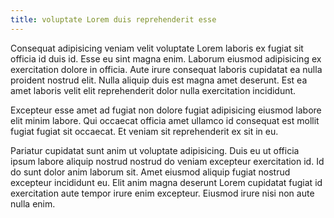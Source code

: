 ```yaml
---
title: voluptate Lorem duis reprehenderit esse
---
```


Consequat adipisicing veniam velit voluptate Lorem laboris ex fugiat sit officia id duis id. Esse eu sint magna enim. Laborum eiusmod adipisicing ex exercitation dolore in officia. Aute irure consequat laboris cupidatat ea nulla proident nostrud elit. Nulla aliquip duis est magna amet deserunt. Est ea amet laboris velit elit reprehenderit dolor nulla exercitation incididunt.

Excepteur esse amet ad fugiat non dolore fugiat adipisicing eiusmod labore elit minim labore. Qui occaecat officia amet ullamco id consequat est mollit fugiat fugiat sit occaecat. Et veniam sit reprehenderit ex sit in eu.

Pariatur cupidatat sunt anim ut voluptate adipisicing. Duis eu ut officia ipsum labore aliquip nostrud nostrud do veniam excepteur exercitation id. Id do sunt dolor anim laborum sit. Amet eiusmod aliquip fugiat nostrud excepteur incididunt eu. Elit anim magna deserunt Lorem cupidatat fugiat id exercitation aute tempor irure enim excepteur. Eiusmod irure nisi non aute nulla enim.